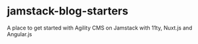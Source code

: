# jamstack-blog-starters
A place to get started with Agility CMS on Jamstack with 11ty, Nuxt.js and Angular.js
